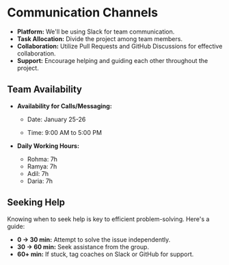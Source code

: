 # Communication Channels

- **Platform:** We'll be using Slack for team communication.
- **Task Allocation:** Divide the project among team members.
- **Collaboration:** Utilize Pull Requests and GitHub Discussions for effective
  collaboration.
- **Support:** Encourage helping and guiding each other throughout the project.

## Team Availability

- **Availability for Calls/Messaging:**

  - Date: January 25-26

  - Time: 9:00 AM to 5:00 PM

- **Daily Working Hours:**
  - Rohma: 7h
  - Ramya: 7h
  - Adil: 7h
  - Daria: 7h

## Seeking Help

Knowing when to seek help is key to efficient problem-solving. Here's a guide:

- **0 -> 30 min:** Attempt to solve the issue independently.
- **30 -> 60 min:** Seek assistance from the group.
- **60+ min:** If stuck, tag coaches on Slack or GitHub for support.
